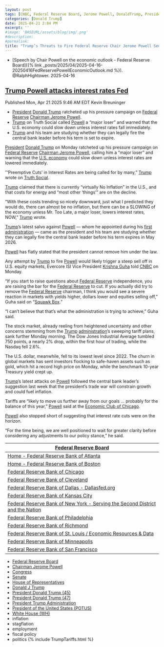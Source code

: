```yaml
---
layout: post
tags: [CNBC, Federal Reserve Board, Jerome Powell, DonaldTrump, President Donald Trump (45), President Donald Trump (47), America First Trade Policy. Presidential Actions January 20 2025, President Trump Administration, President of the United States (POTUS), White House (WH), inflation, stagflation, employment, fiscal policy, tariffs, politics]
categories: [Donald Trump]
date: 2025-04-21 2:04 PM
excerpt: ''
#image: 'BASEURL/assets/blog/img/.png'
#description:
#permalink:
title: "Trump’s Threats to Fire Federal Reserve Chair Jerome Powell Sends Stock Markets Into a Nosedive"
---
```


- [Speech by Chair Powell on the economic outlook - Federal Reserve Board]({% link _posts/2025/04/2025-04-16-20250416FedReservePowellEconomicOutlook.md %}). @RalphHightower. 2025-04-16

## [Trump Powell attacks interest rates Fed](https://www.cnbc.com/2025/04/21/trump-powell-attacks-interest-rates-fed.html)

Published Mon, Apr 21 2025 9:46 AM EDT
Kevin Breuninger

- [President](https://www.whitehouse.gov/) [Donald Trump](https://www.donaldjtrump.com/) ratcheted up his pressure campaign on [Federal Reserve](https://www.federalreserve.gov/) [Chairman Jerome Powell](https://www.federalreserve.gov/aboutthefed/bios/board/powell.htm).
- [Trump](https://www.donaldjtrump.com/) on Truth Social called [Powell](https://www.federalreserve.gov/aboutthefed/bios/board/powell.htm) a “major loser” and warned that the U.S. economy could slow down unless interest rates fall immediately.
- [Trump](https://www.donaldjtrump.com/) and his team are studying whether they can legally fire the central bank leader before his term is set to expire.

[President](https://www.whitehouse.gov/) [Donald Trump](https://www.donaldjtrump.com/) on Monday ratcheted up his pressure campaign on [Federal Reserve](https://www.cnbc.com/2025/04/18/trump-renews-call-for-powell-to-lower-interest-rates-he-should-bring-them-down.html) [Chairman Jerome Powell](https://www.cnbc.com/2025/04/17/markets-will-crash-if-trump-can-fire-feds-powell-elizabeth-warren-warns.html), calling him a “major loser” and warning that the [U.S. economy](https://www.cnbc.com/2025/04/20/stock-market-today-live-updates.html) could slow down unless interest rates are lowered immediately.

″‘Preemptive Cuts’ in Interest Rates are being called for by many,” [Trump](https://www.donaldjtrump.com/) wrote on [Truth Social](https://truthsocial.com/@realDonaldTrump](https://www.donaldjtrump.com/)/posts/114376239725335883).

[Trump](https://www.donaldjtrump.com/) claimed that there is currently “virtually No Inflation” in the U.S., and that costs for energy and “most other ‘things’” are on the decline.

“With these costs trending so nicely downward, just what I predicted they would do, there can almost be no inflation, but there can be a SLOWING of the economy unless Mr. Too Late, a major loser, lowers interest rates, NOW,” [Trump](https://www.donaldjtrump.com/) wrote.

[Trump](https://www.donaldjtrump.com/)’s latest salvo against [Powell](https://www.federalreserve.gov/aboutthefed/bios/board/powell.htm) — whom he appointed during his [first administration](https://trumpwhitehouse.archives.gov/) — came as the president and his team are studying whether they can legally fire the central bank leader before his term expires in May 2026.

[Powell](https://www.federalreserve.gov/aboutthefed/bios/board/powell.htm) has flatly stated that the president cannot remove him under the law.

Any attempt by [Trump](https://www.donaldjtrump.com/) to fire [Powell](https://www.federalreserve.gov/aboutthefed/bios/board/powell.htm) would likely trigger a steep sell off in U.S. equity markets, Evercore ISI Vice President [Krishna Guha](https://www.cnbc.com/2025/04/21/expect-a-severe-market-reaction-if-trump-tries-to-fire-powell-says-evercore-isis-krishna-guha.html) told [CNBC](https://www.cnbc.com/) on Monday.

“If you start to raise questions about [Federal Reserve](https://www.federalreserve.gov/) independence, you are raising the bar for the  [Federal Reserve](https://www.federalreserve.gov/) to cut. If you actually did try to remove the  [Federal Reserve](https://www.federalreserve.gov/) chairman, I think you would see a severe reaction in markets with yields higher, dollars lower and equities selling off,” Guha said on “[Squawk Box](https://www.cnbc.com/squawk-box-us/).”

“I can’t believe that that’s what the administration is trying to achieve,” Guha said.

The stock market, already reeling from heightened uncertainty and other concerns stemming from the [Trump](https://www.donaldjtrump.com/) [administration](https://www.whitehouse.gov/administration/)’s sweeping tariff plans, sank further Monday morning. The Dow Jones Industrial Average tumbled 750 points, a nearly 2% drop, within the first hour of trading, while the Nasdaq fell 2.6%.

The U.S. dollar, meanwhile, fell to its lowest level since 2022. The churn in global markets has sent investors flocking to safe-haven assets such as gold, which hit a record high price on Monday, while the benchmark 10-year Treasury yield crept up.

[Trump](https://www.donaldjtrump.com/)’s latest attacks on [Powell](https://www.federalreserve.gov/aboutthefed/bios/board/powell.htm) followed the central bank leader’s suggestion last week that the president’s trade war will constrain growth and could fuel inflation.

Tariffs are “likely to move us further away from our goals ... probably for the balance of this year,” [Powell](https://www.federalreserve.gov/aboutthefed/bios/board/powell.htm) said at the [Economic Club of Chicago](https://www.federalreserve.gov/newsevents/speech/powell20250416a.htm).

[Powell](https://www.federalreserve.gov/aboutthefed/bios/board/powell.htm) also stopped short of suggesting that interest rate cuts were on the horizon.

“For the time being, we are well positioned to wait for greater clarity before considering any adjustments to our policy stance,” he said.

| [Federal Reserve Board](https://www.federalreserve.gov/) |
|---|
| [Home - Federal Reserve Bank of Atlanta](https://www.atlantafed.org/) |
| [Home - Federal Reserve Bank of Boston](https://www.bostonfed.org/) |
| [Federal Reserve Bank of Chicago](https://www.chicagofed.org/) |
| [Federal Reserve Bank of Cleveland](https://www.clevelandfed.org/) |
| [Federal Reserve Bank of Dallas - Dallasfed.org](https://www.dallasfed.org/) |
| [Federal Reserve Bank of Kansas City](https://www.kansascityfed.org/) |
| [Federal Reserve Bank of New York - Serving the Second District and the Nation](https://www.newyorkfed.org/) |
| [Federal Reserve Bank of Philadelphia](https://www.philadelphiafed.org/) |
| [Federal Reserve Bank of Richmond](https://www.richmondfed.org/) |
| [Federal Reserve Bank of St. Louis / Economic Resources & Data](https://www.stlouisfed.org/) |
| [Federal Reserve Bank of Minneapolis](https://www.minneapolisfed.org/) |
| [Federal Reserve Bank of San Francisco](https://www.frbsf.org/) |

- [Federal Reserve Board](https://www.federalreserve.gov/)
- [Chairman Jerome Powell](https://www.federalreserve.gov/aboutthefed/bios/board/powell.htm)
- [Congress](https://www.congress.gov)
- [Senate](https://www.senate.gov/)
- [House of Representatives](https://www.house.gov/)
- [Donald J Trump](https://www.donaldjtrump.com/)
- [President Donald Trump (45)](https://trumpwhitehouse.archives.gov/)
- [President Donald Trump (47)](https://www.whitehouse.gov/administration/donald-j-trump/)
- [President Trump Administration](https://www.whitehouse.gov/)
- [President of the United States (POTUS)](https://www.whitehouse.gov/)
- [White House (WH)](https://www.whitehouse.gov/)
- inflation 
- stagflation 
- employment 
- fiscal policy 
- politics 
{% include TrumpTariffs.html %}
